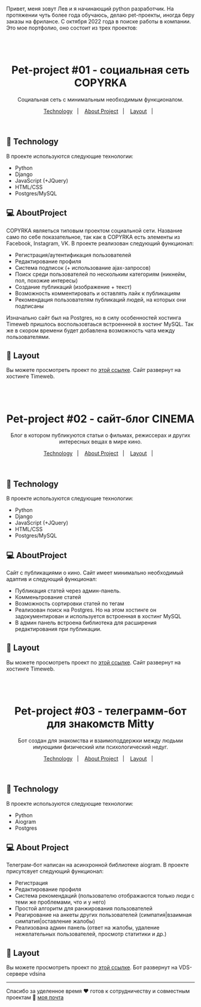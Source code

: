 Привет, меня зовут Лев и я начинающий python разработчик. На протяжении чуть более года обучаюсь, делаю pet-проекты, иногда беру заказы на фрилансе. С октября 2022 года в поиске работы в компании. Это мое портфолио, оно состоит из трех проектов:

<br>
<br>

<h1 align="center"> Pet-project #01 - социальная сеть COPYRKA

 </h1>

<p align="center">
Социальная сеть с минимальным необходимым функционалом.
</p>

<p align="center">
  <a href="#-Technology">Technology</a>&nbsp;&nbsp;&nbsp;|&nbsp;&nbsp;&nbsp;
  <a href="#-AboutProject">About Project</a>&nbsp;&nbsp;&nbsp;|&nbsp;&nbsp;&nbsp;
  <a href="#-Layout">Layout</a>&nbsp;&nbsp;&nbsp;|&nbsp;&nbsp;&nbsp;
</p>

<br>

## 🚀 Technology

В проекте используются следующие технологии:

- Python
- Django
- JavaScript (+JQuery)
- HTML/CSS
- Postgres/MySQL

## 💻 AboutProject

COPYRKA являеться типовым проектом социальной сети. Название само по себе показательное, так как в COPYRKA есть элементы из Facebook, Instagram, VK. В проекте реализован следующий функционал: 

- Регистрация/аутентификация пользователей
- Редактирование профиля
- Система подписок (+ использование ajax-запросов)
- Поиск среди пользователей по нескольким категориям (никнейм, пол, похожие интересы)
- Создание публикаций (изображение + текст)
- Возможность комментировать и оставлять лайк к публикациям
- Рекомендация пользователям публикаций людей, на которых они подписаны

Изначально сайт был на Postgres, но в силу особенностей хостинга Timeweb пришлось воспользовтаься встроеннной в хостинг MySQL. Так же в скором времени будет добавлена возможность чата между пользователями.

## 🔖 Layout

Вы можете просмотреть проект по [этой ссылке](http://cw19145-django-toaf0.tw1.ru/). Сайт развернут на хостинге Timeweb.

<br><br>

<h1 align="center"> Pet-project #02 - сайт-блог CINEMA

 </h1>

<p align="center">
Блог в котором публикуются статьи о фильмах, режиссерах и других интересных вещах в мире кино.
</p>

<p align="center">
  <a href="#-Technology">Technology</a>&nbsp;&nbsp;&nbsp;|&nbsp;&nbsp;&nbsp;
  <a href="#-AboutProject">About Project</a>&nbsp;&nbsp;&nbsp;|&nbsp;&nbsp;&nbsp;
  <a href="#-Layout">Layout</a>&nbsp;&nbsp;&nbsp;|&nbsp;&nbsp;&nbsp;
</p>

<br>

## 🚀 Technology

В проекте используются следующие технологии:

- Python
- Django
- JavaScript (+JQuery)
- HTML/CSS
- Postgres/MySQL

## 💻 AboutProject

Сайт с публикациями о кино. Сайт имеет минимально необходимый адаптив и следующий функционал:

- Публикация статей через админ-панель.
- Комменьтрование статей
- Возможность сортировки статей по тегам
- Реализован поиск на Postgres. Но на этом хостинге он задокументирован и используется встроенная в хостинг MySQL
- В админ панель встроена библиотека для расширения редактирования при публикации.

## 🔖 Layout

Вы можете просмотреть проект по [этой ссылке](http://cw19145.tmweb.ru/). Сайт развернут на хостинге Timeweb.

<br><br>

<h1 align="center"> Pet-project #03 - телеграмм-бот для знакомств Mitty

 </h1>

<p align="center">
Бот создан для знакомства и взаимоподдержки между людьми имующими физический или психологический недуг.
</p>

<p align="center">
  <a href="#-Technology">Technology</a>&nbsp;&nbsp;&nbsp;|&nbsp;&nbsp;&nbsp;
  <a href="#-AboutProject">About Project</a>&nbsp;&nbsp;&nbsp;|&nbsp;&nbsp;&nbsp;
  <a href="#-Layout">Layout</a>&nbsp;&nbsp;&nbsp;|&nbsp;&nbsp;&nbsp;
</p>

<br>

## 🚀 Technology

В проекте используются следующие технологии:

- Python
- Aiogram
- Postgres

## 💻 About Project

Телеграм-бот написан на асинхронной библиотеке aiogram. В проекте присутсвует следующий функционал:

- Регистрация
- Редактирование профиля
- Система рекомендаций (пользователю отображаются только люди с теми же проблемами, что и у него)
- Простой алгоритм для ранжирования пользователей
- Реагирование на анкеты других пользователей (симпатия|взаимная симпатия|оставление жалобы)
- Реализована админ панель (ответ на жалобы, удаление нежелательных пользователей, просмотр статитики и др.)

## 🔖 Layout

Вы можете просмотреть проект по [этой ссылке](https://www.figma.com/file/gpqavL469k0pPUGOmAQEM9/Explorer-Lab-%2301/duplicate). Бот развернут на VDS-сервере vdsina

---

Спасибо за уделенное время ♥ готов к сотрудничеству и совместным проектам :wave: [моя почта](https://discord.gg/rocketseat)
